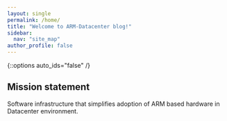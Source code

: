 ```yaml
---
layout: single
permalink: /home/
title: "Welcome to ARM-Datacenter blog!"
sidebar:
  nav: "site_map"
author_profile: false
---
```


{::options auto_ids="false" /}

## Mission statement  

Software infrastructure that simplifies adoption of ARM
based hardware in Datacenter environment.

 